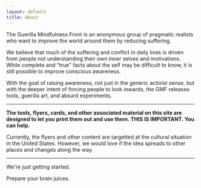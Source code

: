 ```yaml
---
layout: default
title: About
---
```



The Guerilla Mindfulness Front is an anonymous group of pragmatic realists who 
want to improve the world around them by reducing suffering.

We believe that much of the suffering and conflict in daily lives is driven 
from people not understanding their own inner selves and motivations. While 
complete and "true" facts about the self may be difficult to know, it is still 
possible to improve conscious awareness.

With the goal of raising awareness, not just in the generic activist sense, 
but with the deeper intent of forcing people to look inwards, the GMF releases 
tools, guerilla art, and absurd experiments.

<hr/>

**The tools, flyers, cards, and other associated material on this site are 
designed to let *you* print them out and use them. THIS IS IMPORTANT. You can 
help.**

Currently, the flyers and other content are targetted at the cultural 
situation in the United States. However, we would love if the idea spreads to 
other places and changes along the way.

<hr/>

We're just getting started.

Prepare your brain juices.

